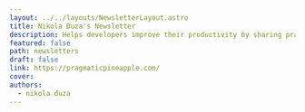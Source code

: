 ```yaml
---
layout: ../../layouts/NewsletterLayout.astro
title: Nikola Đuza's Newsletter
description: Helps developers improve their productivity by sharing pragmatic advice & applicable knowledge on JavaScript and Ruby.
featured: false
path: newsletters
draft: false
link: https://pragmaticpineapple.com/
cover: 
authors:
  - nikola đuza
---
```

